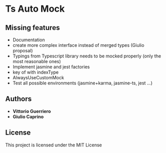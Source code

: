 # Ts Auto Mock


## Missing features

* Documentation
* create more complex interface instead of merged types (Giulio proposal)
* Typings from Typescript library needs to be mocked properly (only the most reasonable ones)
* Implement jasmine and jest factories
* key of with indexType
* AlwaysUseCustomMock
* Test all possible environments (jasmine+karma, jasmine-ts, jest ...)

## Authors

* **Vittorio Guerriero**
* **Giulio Caprino** 

## License

This project is licensed under the MIT License
